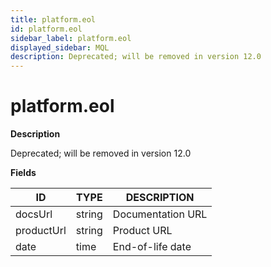 ```yaml
---
title: platform.eol
id: platform.eol
sidebar_label: platform.eol
displayed_sidebar: MQL
description: Deprecated; will be removed in version 12.0
---
```


# platform.eol

**Description**

Deprecated; will be removed in version 12.0

**Fields**

| ID         | TYPE   | DESCRIPTION       |
| ---------- | ------ | ----------------- |
| docsUrl    | string | Documentation URL |
| productUrl | string | Product URL       |
| date       | time   | End-of-life date  |
